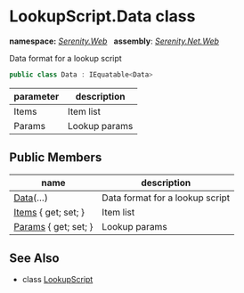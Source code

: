 # LookupScript.Data class
**namespace:** *[Serenity.Web](../README.md#serenity.web-namespace)*   **assembly**: *[Serenity.Net.Web](../README.md)*

Data format for a lookup script

```csharp
public class Data : IEquatable<Data>
```

| parameter | description |
| --- | --- |
| Items | Item list |
| Params | Lookup params |

## Public Members

| name | description |
| --- | --- |
| [Data](LookupScript.Data/Data.md)(…) | Data format for a lookup script |
| [Items](LookupScript.Data/Items.md) { get; set; } | Item list |
| [Params](LookupScript.Data/Params.md) { get; set; } | Lookup params |

## See Also

* class [LookupScript](LookupScript.md)